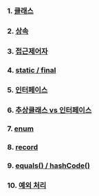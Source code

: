 ### 1. [클래스](/week01/jongwon/종원클래스.md)
### 2. [상속](https://23jw.tistory.com/84)
### 3. [접근제어자]()
### 4. [static / final]()
### 5. [인터페이스]()
### 6. [추상클래스 vs 인터페이스]()
### 7. [enum]()
### 8. [record]()
### 9. [equals() / hashCode()]()
### 10. [예외 처리]()
